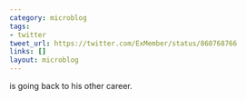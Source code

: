 ```yaml
---
category: microblog
tags:
- twitter
tweet_url: https://twitter.com/ExMember/status/860768766
links: []
layout: microblog
---
```

is going back to his other career.
